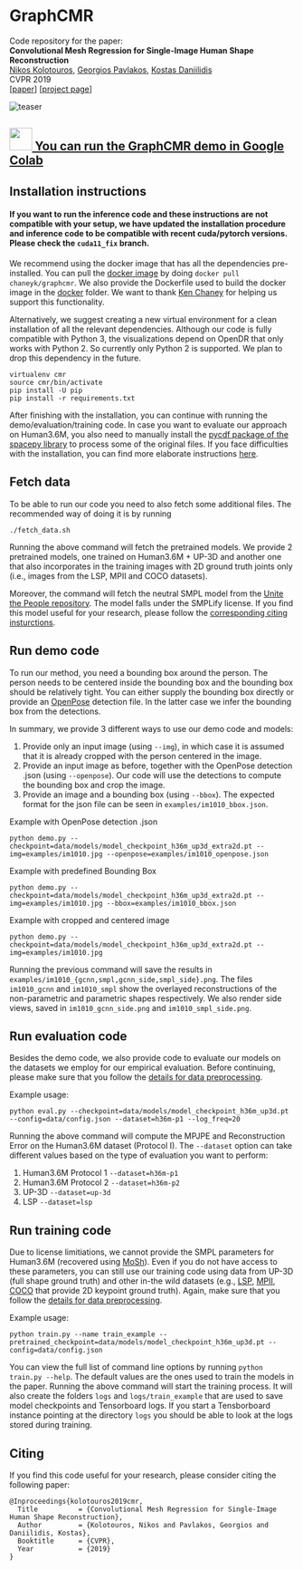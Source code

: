 # GraphCMR
Code repository for the paper:  
**Convolutional Mesh Regression for Single-Image Human Shape Reconstruction**  
[Nikos Kolotouros](https://www.nikoskolot.com), [Georgios Pavlakos](https://geopavlakos.github.io), [Kostas Daniilidis](http://www.cis.upenn.edu/~kostas/)  
CVPR 2019  
[[paper](https://arxiv.org/pdf/1905.03244.pdf)] [[project page](https://www.nikoskolot.com/projects/cmr/)]

![teaser](https://www.nikoskolot.com/projects/cmr/files/model_architecture.jpg)

##  [<img src="https://i.imgur.com/QCojoJk.png" width="40"> You can run the GraphCMR demo in Google Colab](https://colab.research.google.com/drive/1fkNyuoeYqq1eTukZX_5y4qwFheAfhZoM?usp=sharing)

## Installation instructions
#### If you want to run the inference code and these instructions are not compatible with your setup, we have updated the installation procedure and inference code to be compatible with recent cuda/pytorch versions. Please check the ``cuda11_fix`` branch.
We recommend using the docker image that has all the dependencies pre-installed. You can pull the [docker image](https://hub.docker.com/r/chaneyk/graphcmr) by doing ```docker pull chaneyk/graphcmr```.
We also provide the Dockerfile used to build the docker image in the [docker](https://github.com/nkolot/GraphCMR/blob/master/docker) folder.
We want to thank [Ken Chaney](https://github.com/k-chaney) for helping us support this functionality.

Alternatively, we suggest creating a new virtual environment for a clean installation of all the relevant dependencies.
Although our code is fully compatible with Python 3, the visualizations depend on OpenDR that only works with Python 2.
So currently only Python 2 is supported. We plan to drop this dependency in the future.

```
virtualenv cmr
source cmr/bin/activate
pip install -U pip
pip install -r requirements.txt
```
After finishing with the installation, you can continue with running the demo/evaluation/training code.
In case you want to evaluate our approach on Human3.6M, you also need to manually install the [pycdf package of the spacepy library](https://pythonhosted.org/SpacePy/pycdf.html) to process some of the original files. If you face difficulties with the installation, you can find more elaborate instructions [here](https://stackoverflow.com/questions/37232008/how-read-common-data-formatcdf-in-python).

## Fetch data
To be able to run our code you need to also fetch some additional files. The recommended way of doing it is by running
```
./fetch_data.sh
```
Running the above command will fetch the pretrained models. We provide 2 pretrained models, one trained on Human3.6M + UP-3D and another one that also incorporates in the training images with 2D ground truth joints only (i.e., images from the LSP, MPII and COCO datasets). 

Moreover, the command will fetch the neutral SMPL model from the [Unite the People repository](https://github.com/classner/up). The model falls under the SMPLify license. If you find this model useful for your research, please follow the [corresponding citing insturctions](https://github.com/classner/up/tree/master/3dfit/README.md).

## Run demo code
To run our method, you need a bounding box around the person. The person needs to be centered inside the bounding box and the bounding box should be relatively tight. You can either supply the bounding box directly or provide an [OpenPose](https://github.com/CMU-Perceptual-Computing-Lab/openpose) detection file. In the latter case we infer the bounding box from the detections.

In summary, we provide 3 different ways to use our demo code and models:
1. Provide only an input image (using ```--img```), in which case it is assumed that it is already cropped with the person centered in the image.
2. Provide an input image as before, together with the OpenPose detection .json (using ```--openpose```). Our code will use the detections to compute the bounding box and crop the image.
3. Provide an image and a bounding box (using ```--bbox```). The expected format for the json file can be seen in ```examples/im1010_bbox.json```.

Example with OpenPose detection .json
```
python demo.py --checkpoint=data/models/model_checkpoint_h36m_up3d_extra2d.pt --img=examples/im1010.jpg --openpose=examples/im1010_openpose.json
```
Example with predefined Bounding Box
```
python demo.py --checkpoint=data/models/model_checkpoint_h36m_up3d_extra2d.pt --img=examples/im1010.jpg --bbox=examples/im1010_bbox.json
```
Example with cropped and centered image
```
python demo.py --checkpoint=data/models/model_checkpoint_h36m_up3d_extra2d.pt --img=examples/im1010.jpg
```

Running the previous command will save the results in ```examples/im1010_{gcnn,smpl,gcnn_side,smpl_side}.png```. The files ```im1010_gcnn``` and ```im1010_smpl``` show the overlayed reconstructions of the non-parametric and parametric shapes respectively. We also render side views, saved in ```im1010_gcnn_side.png``` and ```im1010_smpl_side.png```.

## Run evaluation code
Besides the demo code, we also provide code to evaluate our models on the datasets we employ for our empirical evaluation. Before continuing, please make sure that you follow the [details for data preprocessing](https://github.com/nkolot/GraphCMR/blob/master/datasets/preprocess/README.md).

Example usage:
```
python eval.py --checkpoint=data/models/model_checkpoint_h36m_up3d.pt --config=data/config.json --dataset=h36m-p1 --log_freq=20
```
Running the above command will compute the MPJPE and Reconstruction Error on the Human3.6M dataset (Protocol I). The ```--dataset``` option can take different values based on the type of evaluation you want to perform:
1. Human3.6M Protocol 1 ```--dataset=h36m-p1```
2. Human3.6M Protocol 2 ```--dataset=h36m-p2```
3. UP-3D ```--dataset=up-3d```
4. LSP ```--dataset=lsp```

## Run training code
Due to license limitiations, we cannot provide the SMPL parameters for Human3.6M (recovered using [MoSh](http://mosh.is.tue.mpg.de)). Even if you do not have access to these parameters, you can still use our training code using data from UP-3D (full shape ground truth) and other in-the wild datasets (e.g., [LSP](http://sam.johnson.io/research/lsp.html), [MPII](http://human-pose.mpi-inf.mpg.de), [COCO](http://cocodataset.org/#home) that provide 2D keypoint ground truth). Again, make sure that you follow the [details for data preprocessing](https://github.com/nkolot/GraphCMR/blob/master/datasets/preprocess/README.md).

Example usage:
```
python train.py --name train_example --pretrained_checkpoint=data/models/model_checkpoint_h36m_up3d.pt --config=data/config.json
```
You can view the full list of command line options by running `python train.py --help`. The default values are the ones used to train the models in the paper.
Running the above command will start the training process. It will also create the folders `logs` and `logs/train_example` that are used to save model checkpoints and Tensorboard logs.
If you start a Tensborboard instance pointing at the directory `logs` you should be able to look at the logs stored during training.

## Citing
If you find this code useful for your research, please consider citing the following paper:

	@Inproceedings{kolotouros2019cmr,
	  Title          = {Convolutional Mesh Regression for Single-Image Human Shape Reconstruction},
	  Author         = {Kolotouros, Nikos and Pavlakos, Georgios and Daniilidis, Kostas},
	  Booktitle      = {CVPR},
	  Year           = {2019}
	}
